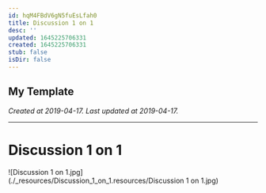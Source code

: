 ```yaml
---
id: hqM4FBdV6gN5fuEsLfah0
title: Discussion 1 on 1
desc: ''
updated: 1645225706331
created: 1645225706331
stub: false
isDir: false
---
```

My Template
---

_Created at 2019-04-17._
_Last updated at 2019-04-17._




---

# Discussion 1 on 1


![Discussion 1 on 1.jpg](./_resources/Discussion_1_on_1.resources/Discussion 1 on 1.jpg)

